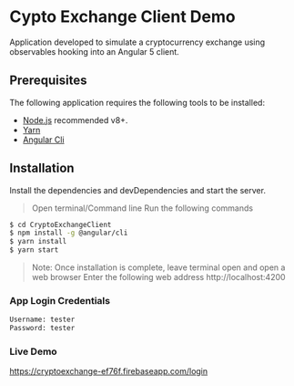 # Cypto Exchange Client Demo
Application developed to simulate a cryptocurrency exchange using observables hooking into an Angular 5 client.

## Prerequisites
The following application requires the following tools to be installed:
* [Node.js](https://nodejs.org/) recommended v8+.
* [Yarn](https://yarnpkg.com/en/)
* [Angular Cli](https://cli.angular.io/)

## Installation
Install the dependencies and devDependencies and start the server.
> Open terminal/Command line
> Run the following commands
```sh
$ cd CryptoExchangeClient
$ npm install -g @angular/cli
$ yarn install
$ yarn start
```

> Note: Once installation is complete, leave terminal open and open a web browser
> Enter the following web address http://localhost:4200

### App Login Credentials
```sh
Username: tester
Password: tester
```

### Live Demo
https://cryptoexchange-ef76f.firebaseapp.com/login
